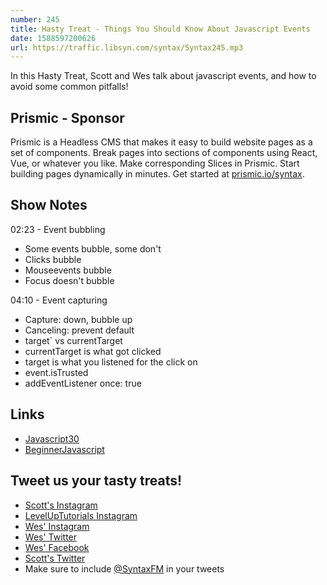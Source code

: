 ```yaml
---
number: 245
title: Hasty Treat - Things You Should Know About Javascript Events
date: 1588597200626
url: https://traffic.libsyn.com/syntax/Syntax245.mp3
---
```


In this Hasty Treat, Scott and Wes talk about javascript events, and how to avoid some common pitfalls!

## Prismic - Sponsor
Prismic is a Headless CMS that makes it easy to build website pages as a set of components. Break pages into sections of components using React, Vue, or whatever you like. Make corresponding Slices in Prismic. Start building pages dynamically in minutes. Get started at [prismic.io/syntax](https://prismic.io/syntax).

## Show Notes

02:23 - Event bubbling

* Some events bubble, some don't
* Clicks bubble
* Mouseevents bubble
* Focus doesn't bubble

04:10 - Event capturing

* Capture: down, bubble up
* Canceling: prevent default
* target` vs currentTarget
* currentTarget is what got clicked
* target is what you listened for the click on
* event.isTrusted
* addEventListener once: true

## Links
* [Javascript30](https://javascript30.com/)
* [BeginnerJavascript](https://beginnerjavascript.com/)

## Tweet us your tasty treats!
* [Scott's Instagram](https://www.instagram.com/stolinski/)
* [LevelUpTutorials Instagram](https://www.instagram.com/LevelUpTutorials/)
* [Wes' Instagram](https://www.instagram.com/wesbos/)
* [Wes' Twitter](https://twitter.com/wesbos)
* [Wes' Facebook](https://www.facebook.com/wesbos.developer)
* [Scott's Twitter](https://twitter.com/stolinski)
* Make sure to include [@SyntaxFM](https://twitter.com/SyntaxFM) in your tweets